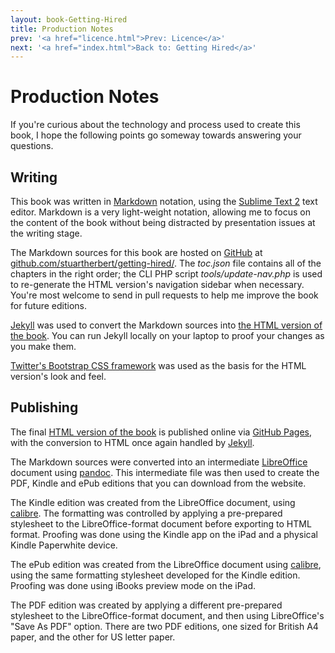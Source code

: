 ```yaml
---
layout: book-Getting-Hired
title: Production Notes
prev: '<a href="licence.html">Prev: Licence</a>'
next: '<a href="index.html">Back to: Getting Hired</a>'
---
```

# Production Notes

If you're curious about the technology and process used to create this book, I hope the following points go someway towards answering your questions.

## Writing

This book was written in [Markdown](http://daringfireball.net/projects/markdown/) notation, using the [Sublime Text 2](http://sublimetext.com) text editor.  Markdown is a very light-weight notation, allowing me to focus on the content of the book without being distracted by presentation issues at the writing stage.

The Markdown sources for this book are hosted on [GitHub](http://github.com) at [github.com/stuartherbert/getting-hired/](https://github.com/stuartherbert/getting-hired/).  The _toc.json_ file contains all of the chapters in the right order; the CLI PHP script _tools/update-nav.php_ is used to re-generate the HTML version's navigation sidebar when necessary.  You're most welcome to send in pull requests to help me improve the book for future editions.

[Jekyll](https://github.com/mojombo/jekyll) was used to convert the Markdown sources into [the HTML version of the book](http://books.stuartherbert.com/getting-hired/).  You can run Jekyll locally on your laptop to proof your changes as you make them.

[Twitter's Bootstrap CSS framework](http://twitter.github.com/bootstrap/) was used as the basis for the HTML version's look and feel.

## Publishing

The final [HTML version of the book](http://books.stuartherbert.com/getting-hired/) is published online via [GitHub Pages](http://pages.github.com/), with the conversion to HTML once again handled by [Jekyll](https://github.com/mojombo/jekyll).

The Markdown sources were converted into an intermediate [LibreOffice](http://www.libreoffice.org/) document using [pandoc](http://johnmacfarlane.net/pandoc/).  This intermediate file was then used to create the PDF, Kindle and ePub editions that you can download from the website.

The Kindle edition was created from the LibreOffice document, using [calibre](http://calibre-ebook.com).  The formatting was controlled by applying a pre-prepared stylesheet to the LibreOffice-format document before exporting to HTML format.  Proofing was done using the Kindle app on the iPad and a physical Kindle Paperwhite device.

The ePub edition was created from the LibreOffice document using [calibre](http://calibre-ebook.com), using the same formatting stylesheet developed for the Kindle edition.  Proofing was done using iBooks preview mode on the iPad.

The PDF edition was created by applying a different pre-prepared stylesheet to the LibreOffice-format document, and then using LibreOffice's "Save As PDF" option.  There are two PDF editions, one sized for British A4 paper, and the other for US letter paper.
